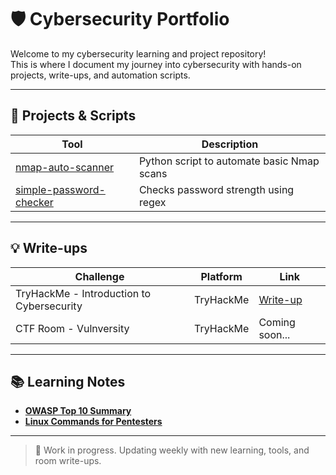 # 🛡️ Cybersecurity Portfolio

Welcome to my cybersecurity learning and project repository!  
This is where I document my journey into cybersecurity with hands-on projects, write-ups, and automation scripts.

---

## 🔧 Projects & Scripts

| Tool | Description |
|------|-------------|
| [nmap-auto-scanner](./scripts/nmap-auto-scanner.py) | Python script to automate basic Nmap scans |
| [simple-password-checker](./scripts/password-checker.py) | Checks password strength using regex |

---

## 💡 Write-ups

| Challenge | Platform | Link |
|----------|----------|------|
| TryHackMe - Introduction to Cybersecurity | TryHackMe | [Write-up](./writeups/thm-intro.md) |
| CTF Room - Vulnversity | TryHackMe | Coming soon... |

---

## 📚 Learning Notes

- **[OWASP Top 10 Summary](./notes/owasp-top10.md)**
- **[Linux Commands for Pentesters](./notes/linux-pentest.md)**

---

> 🚀 Work in progress. Updating weekly with new learning, tools, and room write-ups.
